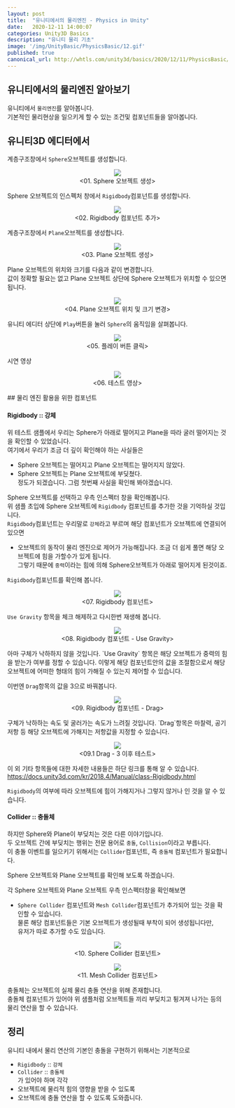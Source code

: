 ```yaml
---
layout: post
title:  "유니티에서의 물리엔진 - Physics in Unity"
date:   2020-12-11 14:00:07
categories: Unity3D Basics
description: "유니티 물리 기초"
image: '/img/UnityBasic/PhysicsBasic/12.gif'
published: true
canonical_url: http://whtls.com/unity3d/basics/2020/12/11/PhysicsBasic/
---
```


## 유니티에서의 물리엔진 알아보기
유니티에서 `물리엔진`를 알아봅니다.  
기본적인 물리현상을 일으키게 할 수 있는 조건및 컴포넌트들을 알아봅니다.  
  
## 유니티3D 에디터에서  

계층구조창에서 `Sphere`오브젝트를 생성합니다.
<p align="center"><img src="/img/UnityBasic/PhysicsBasic/01.PNG"><br/>
<01. Sphere 오브젝트 생성></p>  
  
Sphere 오브젝트의 인스펙처 창에서 `Rigidbody`컴포넌트를 생성합니다.
<p align="center"><img src="/img/UnityBasic/PhysicsBasic/02.PNG"><br/>
<02. Rigidbody 컴포넌트 추가></p>  
  
계층구조창에서 `Plane`오브젝트를 생성합니다.
<p align="center"><img src="/img/UnityBasic/PhysicsBasic/03.PNG"><br/>
<03. Plane 오브젝트 생성></p>  
  
Plane 오브젝트의 위치와 크기를 다음과 같이 변경합니다.  
값이 정확할 필요는 없고 Plane 오브젝트 상단에 Sphere 오브젝트가 위치할 수 있으면 됩니다.
<p align="center"><img src="/img/UnityBasic/PhysicsBasic/06.PNG"><br/>
<04. Plane 오브젝트 위치 및 크기 변경></p>  
  
유니티 에디터 상단에 `Play`버튼을 눌러 `Sphere`의 움직임을 살펴봅니다.
<p align="center"><img src="/img/UnityBasic/PhysicsBasic/07.PNG"><br/>
<05. 플레이 버튼 클릭></p>  
  
시연 영상
<p align="center"><img src="/img/UnityBasic/PhysicsBasic/12.gif"><br/>
<06. 테스트 영상></p>  
## 물리 엔진 활용을 위한 컴포넌트  
  
#### Rigidbody :: 강체  
위 테스트 샘플에서 우리는 Sphere가 아래로 떨어지고 Plane을 따라 굴러 떨어지는 것을 확인할 수 있었습니다.  
여기에서 우리가 조금 더 깊이 확인해야 하는 사실들은  
  * Sphere 오브젝트는 떨어지고 Plane 오브젝트는 떨어지지 않았다.  
  * Sphere 오브젝트는 Plane 오브젝트에 부딪쳤다.  
정도가 되겠습니다. 그럼 첫번째 사실을 확인해 봐야겠습니다.  
  
Sphere 오브젝트를 선택하고 우측 인스펙터 창을 확인해봅니다.  
위 샘플 초입에 Sphere 오브젝트에 `Rigidbody` 컴포넌트를 추가한 것을 기억하실 것입니다.  
`Rigidbody`컴포넌트는 우리말로 `강체`라고 부르며 해당 컴포넌트가 오브젝트에 연결되어 있으면  
   * 오브젝트의 동작이 물리 엔진으로 제어가 가능해집니다. 
조금 더 쉽게 풀면 해당 오브젝트에 힘을 가할수가 있게 됩니다.  
그렇기 때문에 `중력`이라는 힘에 의해 Sphere오브젝트가 아래로 떨어지게 된것이죠.  
  
`Rigidbody`컴포넌트를 확인해 봅니다.  
<p align="center"><img src="/img/UnityBasic/PhysicsBasic/08.PNG"><br/>
<07. Rigidbody 컴포넌트></p>
  
`Use Gravity` 항목을 체크 해제하고 다시한번 재생해 봅니다.  
<p align="center"><img src="/img/UnityBasic/PhysicsBasic/09.PNG"><br/>
<08. Rigidbody 컴포넌트 - Use Gravity></p>  
아마 구체가 낙하하지 않을 것입니다.  
`Use Gravity` 항목은 해당 오브젝트가 중력의 힘을 받는가 여부를 정할 수 있습니다.  
이렇게 해당 컴포넌트안의 값을 조절함으로서 해당 오브젝트에 어떠한 형태의 힘이 가해질 수 있는지 제어할 수 있습니다.  
  
이번엔 `Drag`항목의 값을 3으로 바꿔봅니다.  
<p align="center"><img src="/img/UnityBasic/PhysicsBasic/09.PNG"><br/>
<09. Rigidbody 컴포넌트 - Drag></p> 
구체가 낙하하는 속도 및 굴러가는 속도가 느려질 것입니다.  
`Drag`항목은 마찰력, 공기저항 등 해당 오브젝트에 가해지는 저항값을 지정할 수 있습니다.  
   
    
  <p align="center"><img src="/img/UnityBasic/PhysicsBasic/13.gif"><br/>
<09.1 Drag - 3 이후 테스트></p>
   
이 외 기타 항목들에 대한 자세한 내용들은 하단 링크를 통해 알 수 있습니다.  
https://docs.unity3d.com/kr/2018.4/Manual/class-Rigidbody.html  
  
`Rigidbody`의 여부에 따라 오브젝트에 힘이 가해지거나 그렇지 않거나 인 것을 알 수 있습니다.  
  
#### Collider :: 충돌체
하지만 Sphere와 Plane이 부딪치는 것은 다른 이야기입니다.  
두 오브젝트 간에 부딪치는 행위는 전문 용어로 `충돌`, `Collision`이라고 부릅니다.  
이 충돌 이벤트를 일으키기 위해서는 `Collider`컴포넌트, 즉 `충돌체` 컴포넌트가 필요합니다.  
  
Sphere 오브젝트와 Plane 오브젝트를 확인해 보도록 하겠습니다.  
  
각 Sphere 오브젝트와 Plane 오브젝트 우측 인스펙터창을 확인해보면 
  * `Sphere Collider` 컴포넌트와 `Mesh Collider`컴포넌트가 추가되어 있는 것을 확인할 수 있습니다.  
물론 해당 컴포넌트들은 기본 오브젝트가 생성될때 부착이 되어 생성됩니다만,  
유저가 따로 추가할 수도 있습니다.  
   
  <p align="center"><img src="/img/UnityBasic/PhysicsBasic/10.PNG"><br/>
<10. Sphere Collider 컴포넌트></p> 
  <p align="center"><img src="/img/UnityBasic/PhysicsBasic/11.PNG"><br/>
<11. Mesh Collider 컴포넌트></p> 
   
충돌체는 오브젝트의 실제 물리 충돌 연산을 위해 존재합니다.  
충돌체 컴포넌트가 있어야 위 샘플처럼 오브젝트들 끼리 부딪치고 튕겨져 나가는 등의 물리 연산을 할 수 있습니다.  
  
## 정리
유니티 내에서 물리 연산의 기본인 충돌을 구현하기 위해서는 기본적으로  
  * `Rigidbody` :: `강체`
  * `Collider` :: `충돌체`  
  가 있어야 하며 각각
  * 오브젝트에 물리적 힘의 영향을 받을 수 있도록
  * 오브젝트에 충돌 연산을 할 수 있도록
  도와줍니다.
  
